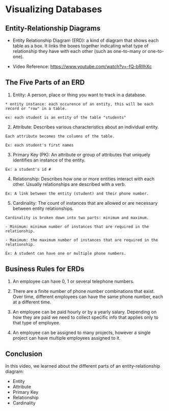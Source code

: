 # Visualizing Databases

## Entity-Relationship Diagrams

  * Entity Relationship Diagram (ERD): a kind of diagram that shows each table as a box. It links the boxes together indicating what type of relationship they have with each other (such as one-to-many or one-to-one).

  * Video Reference: https://www.youtube.com/watch?v=-fQ-bRllhXc 


## The Five Parts of an ERD

  1. Entity:
    A person, place or thing you want to track in a database.

    * entity instance: each occurence of an entity, this will be each record or "row" in a table.

    ex: each student is an entity of the table "students"


  2. Attribute: 
    Describes various characteristics about an individual entity.

    Each attribute becomes the columns of the table.

    Ex: each student's first names


  3. Primary Key (PK):
    An attribute or group of attributes that uniquely identifies an instance of the entity.

    Ex: a student's id #

  4. Relationship:
    Describes how one or more entities interact with each other. Usually relationships are described with a verb.

    Ex: A link between the entity (student) and their phone number.


  5. Cardinality:
    The count of instances that are allowed or are necessary between entity relationships.

    Cardinality is broken down into two parts: minimum and maximum.

    - Minimum: minimum number of instances that are required in the relationship.

    - Maximum: the maximum number of instances that are required in the relationship.

    Ex: A student can have one or multiple phone numbers.


## Business Rules for ERDs

  1. An employee can have 0, 1 or several telephone numbers.

  2. There are a finite number of phone number combinations that exist. Over time, different employees can have the same phone number, each at a different time.

  3. An employee can be paid hourly or by a yearly salary. Depending on how they are paid we need to collect specific info that applies only to that type of employee.

  4. An employee can be assigned to many projects, however a single project can have multiple employees assigned to it.


## Conclusion
In this video, we learned about the different parts of an entity-relationship diagram:

  * Entity
  * Attribute
  * Primary Key
  * Relationship
  * Cardinality